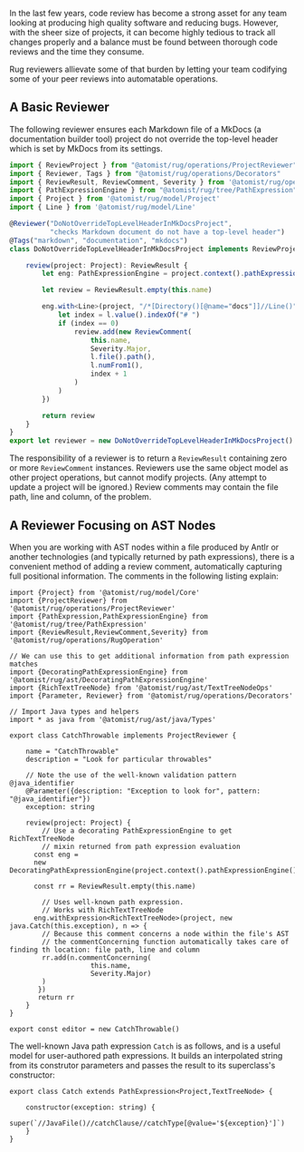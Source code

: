 In the last few years, code review has become a strong asset for any
team looking at producing high quality software and reducing
bugs. However, with the sheer size of projects, it can become highly
tedious to track all changes properly and a balance must be found
between thorough code reviews and the time they consume.

Rug reviewers allievate some of that burden by letting your team
codifying some of your peer reviews into automatable operations.

## A Basic Reviewer

The following reviewer ensures each Markdown file of a MkDocs (a
documentation builder tool) project do not override the top-level
header which is set by MkDocs from its settings.

```typescript linenums="1"
import { ReviewProject } from "@atomist/rug/operations/ProjectReviewer"
import { Reviewer, Tags } from "@atomist/rug/operations/Decorators"
import { ReviewResult, ReviewComment, Severity } from '@atomist/rug/operations/RugOperations'
import { PathExpressionEngine } from "@atomist/rug/tree/PathExpression"
import { Project } from '@atomist/rug/model/Project'
import { Line } from '@atomist/rug/model/Line'

@Reviewer("DoNotOverrideTopLevelHeaderInMkDocsProject",
          "checks Markdown document do not have a top-level header")
@Tags("markdown", "documentation", "mkdocs")
class DoNotOverrideTopLevelHeaderInMkDocsProject implements ReviewProject {

    review(project: Project): ReviewResult {
        let eng: PathExpressionEngine = project.context().pathExpressionEngine()

        let review = ReviewResult.empty(this.name)

        eng.with<Line>(project, "/*[Directory()[@name="docs"]]//Line()", l => {
            let index = l.value().indexOf("# ")
            if (index == 0)
                review.add(new ReviewComment(
                    this.name,
                    Severity.Major,
                    l.file().path(),
                    l.numFrom1(),
                    index + 1
                )
            )
        })

        return review
    }
}
export let reviewer = new DoNotOverrideTopLevelHeaderInMkDocsProject()
```
The responsibility of a reviewer is to return a `ReviewResult` containing zero or more `ReviewComment` instances. Reviewers use the same object model as other project operations, but cannot modify projects. (Any attempt to update a project will be ignored.) Review comments may contain the file path, line and column, of the problem.
## A Reviewer Focusing on AST Nodes
When you are working with AST nodes within a file produced by Antlr or another technologies (and typically returned by path expressions), there is a convenient method of adding a review comment, automatically capturing full positional information. The comments in the following listing explain:

```
import {Project} from '@atomist/rug/model/Core'
import {ProjectReviewer} from '@atomist/rug/operations/ProjectReviewer'
import {PathExpression,PathExpressionEngine} from '@atomist/rug/tree/PathExpression'
import {ReviewResult,ReviewComment,Severity} from '@atomist/rug/operations/RugOperation'

// We can use this to get additional information from path expression matches
import {DecoratingPathExpressionEngine} from '@atomist/rug/ast/DecoratingPathExpressionEngine'
import {RichTextTreeNode} from '@atomist/rug/ast/TextTreeNodeOps'
import {Parameter, Reviewer} from '@atomist/rug/operations/Decorators'

// Import Java types and helpers
import * as java from '@atomist/rug/ast/java/Types'

export class CatchThrowable implements ProjectReviewer {

    name = "CatchThrowable"
    description = "Look for particular throwables"

	// Note the use of the well-known validation pattern @java_identifier
    @Parameter({description: "Exception to look for", pattern: "@java_identifier"})
    exception: string

    review(project: Project) {
    	// Use a decorating PathExpressionEngine to get RichTextTreeNode
    	// mixin returned from path expression evaluation
      const eng = 
      new DecoratingPathExpressionEngine(project.context().pathExpressionEngine())

      const rr = ReviewResult.empty(this.name)

		// Uses well-known path expression.
		// Works with RichTextTreeNode
      eng.withExpression<RichTextTreeNode>(project, new java.Catch(this.exception), n => {   
      	// Because this comment concerns a node within the file's AST
      	// the commentConcerning function automatically takes care of finding th location: file path, line and column 
        rr.add(n.commentConcerning(
                    this.name,
                    Severity.Major)
        )
       })
       return rr
    }
}

export const editor = new CatchThrowable()
```
The well-known Java path expression `Catch` is as follows, and is a useful model for user-authored path expressions. It builds an interpolated string from its construtor parameters and passes the result to its superclass's constructor:

```
export class Catch extends PathExpression<Project,TextTreeNode> {

    constructor(exception: string) {
        super(`//JavaFile()//catchClause//catchType[@value='${exception}']`)
    }
}
```


